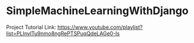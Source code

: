 # SimpleMachineLearningWithDjango
 Project Tutorial Link:
https://www.youtube.com/playlist?list=PLInvlTu9nmo8ngRePTSPuqQdeLAGe0-Is
